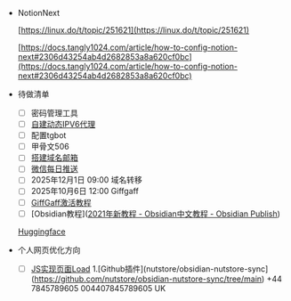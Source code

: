 - NotionNext
    
    [https://linux.do/t/topic/251621](https://linux.do/t/topic/251621)
    
    [https://docs.tangly1024.com/article/how-to-config-notion-next#2306d43254ab4d2682853a8a620cf0bc](https://docs.tangly1024.com/article/how-to-config-notion-next#2306d43254ab4d2682853a8a620cf0bc)
    
- 待做清单
    - [ ] 密码管理工具
    - [ ] [自建动态IPV6代理](https://linux.do/t/topic/367413)
    - [ ] 配置tgbot
    - [ ] 甲骨文506
    - [ ] [搭建域名邮箱](https://linux.do/t/topic/316819/)
    - [ ] [微信每日推送](https://linux.do/t/topic/431480)
    - [ ] 2025年12月1日 09:00 域名转移
    - [ ] 2025年10月6日 12:00 Giffgaff
    - [ ] [GiffGaff激活教程](https://sussurous.com/posts/giffgaff-guide/)
    - [ ] [Obsidian教程]([2021年新教程 - Obsidian中文教程 - Obsidian Publish](https://publish.obsidian.md/chinesehelp/01+2021%E6%96%B0%E6%95%99%E7%A8%8B/2021%E5%B9%B4%E6%96%B0%E6%95%99%E7%A8%8B))
    
    [Huggingface](https://linux.do/t/topic/487868)
    
- 个人网页优化方向
    - [ ] [JS实现页面Load](https://docs.pingcode.com/baike/2280608)
1.[Github插件](nutstore/obsidian-nutstore-sync](https://github.com/nutstore/obsidian-nutstore-sync/tree/main)
+44 7845789605
004407845789605 UK